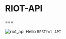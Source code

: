 # RIOT-API
===

![riot_api](https://user-images.githubusercontent.com/103108988/201267291-da5041a3-475c-41e1-9447-0110007013b0.jpg)
Hello `RESTful API`
